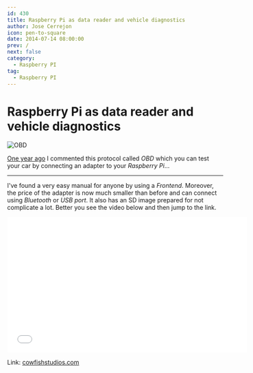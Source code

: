 ```yaml
---
id: 430
title: Raspberry Pi as data reader and vehicle diagnostics
author: Jose Cerrejon
icon: pen-to-square
date: 2014-07-14 08:00:00
prev: /
next: false
category:
  - Raspberry PI
tag:
  - Raspberry PI
---
```


# Raspberry Pi as data reader and vehicle diagnostics

![OBD](/images/2014/07/obd.png)

[One year ago](/post.php?id=207) I commented this protocol called *OBD* which you can test your car by connecting an adapter to your *Raspberry Pi*...

- - -
I've found a very easy manual for anyone by using a *Frontend*. Moreover, the price of the adapter is now much smaller than before and can connect using *Bluetooth* or *USB port*. It also has an SD image prepared for not complicate a lot. Better you see the video below and then jump to the link.

<iframe width="560" height="315" src="//www.youtube.com/embed/UAwiVERLmDo" frameborder="0" allowfullscreen></iframe>

Link: [cowfishstudios.com](http://www.cowfishstudios.com/blog/obd-pi-raspberry-pi-displaying-car-diagnostics-obd-ii-data-on-an-aftermarket-head-unit)